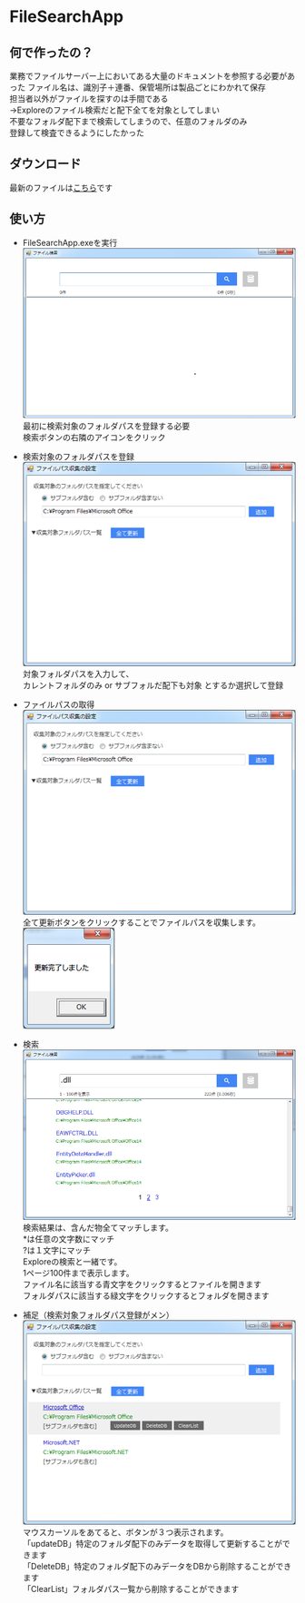 FileSearchApp
==========

## 何で作ったの？
業務でファイルサーバー上においてある大量のドキュメントを参照する必要があった
ファイル名は、識別子＋連番、保管場所は製品ごとにわかれて保存  
担当者以外がファイルを探すのは手間である  
→Exploreのファイル検索だと配下全てを対象としてしまい  
不要なフォルダ配下まで検索してしまうので、任意のフォルダのみ  
登録して検査できるようにしたかった


## ダウンロード
最新のファイルは[こちら](https://github.com/maeyan/FileSearchApp/blob/master/FileSearchApp/latestApp/FileSearchApp.zip?raw=true)です


## 使い方
* FileSearchApp.exeを実行
![](/img/img001.png)  
最初に検索対象のフォルダパスを登録する必要  
検索ボタンの右隣のアイコンをクリック  


* 検索対象のフォルダパスを登録
![](/img/img003.png)  
対象フォルダパスを入力して、  
カレントフォルダのみ or サブフォルだ配下も対象 とするか選択して登録


* ファイルパスの取得  
![](/img/img003.png)  
全て更新ボタンをクリックすることでファイルパスを収集します。  
![](/img/img006.png)  


* 検索
![](/img/img008.png)  
検索結果は、含んだ物全てマッチします。  
*は任意の文字数にマッチ  
?は１文字にマッチ  
Exploreの検索と一緒です。  
1ページ100件まで表示します。  
ファイル名に該当する青文字をクリックするとファイルを開きます  
フォルダパスに該当する緑文字をクリックするとフォルダを開きます


* 補足（検索対象フォルダパス登録がメン）
![](/img/img005.png)
マウスカーソルをあてると、ボタンが３つ表示されます。  
「updateDB」特定のフォルダ配下のみデータを取得して更新することができます  
「DeleteDB」特定のフォルダ配下のみデータをDBから削除することができます  
「ClearList」フォルダパス一覧から削除することができます  
